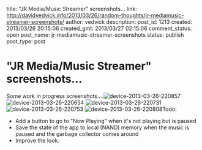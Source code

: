 title: "JR Media/Music Streamer" screenshots...
link: http://davidvedvick.info/2013/03/26/random-thoughts/jr-mediamusic-streamer-screenshots/
author: vedvick
description: 
post_id: 1213
created: 2013/03/26 20:15:06
created_gmt: 2013/03/27 02:15:06
comment_status: open
post_name: jr-mediamusic-streamer-screenshots
status: publish
post_type: post

# "JR Media/Music Streamer" screenshots...

Some work in progress screenshots....![device-2013-03-26-220857](http://davidvedvick.info/wp-content/uploads/2013/03/device-2013-03-26-220857-576x1024.png)   ![device-2013-03-26-220654](http://davidvedvick.info/wp-content/uploads/2013/03/device-2013-03-26-220654-576x1024.png) ![device-2013-03-26-220731](http://davidvedvick.info/wp-content/uploads/2013/03/device-2013-03-26-220731-576x1024.png) ![device-2013-03-26-220753](http://davidvedvick.info/wp-content/uploads/2013/03/device-2013-03-26-220753-576x1024.png) ![device-2013-03-26-220808](http://davidvedvick.info/wp-content/uploads/2013/03/device-2013-03-26-220808-576x1024.png)Todo: 

  * Add a button to go to "Now Playing" when it's not playing but is paused
  * Save the state of the app to local (NAND) memory when the music is paused and the garbage collector comes around
  * Improve the look.